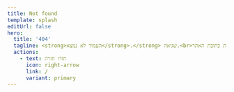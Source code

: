 ```yaml
---
title: Not found
template: splash
editUrl: false
hero:
  title: '404'
  tagline: <strong>העמוד לא נמצא</strong>.</strong> שגיאה.<br>אנא בדקו את כתובת האתר
  actions:
    - text: חזרו חזרה
      icon: right-arrow
      link: /
      variant: primary
---
```

